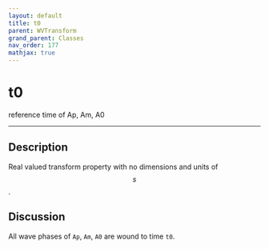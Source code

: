 ```yaml
---
layout: default
title: t0
parent: WVTransform
grand_parent: Classes
nav_order: 177
mathjax: true
---
```


#  t0

reference time of Ap, Am, A0


---

## Description
Real valued transform property with no dimensions and units of $$s$$.

## Discussion

All wave phases of `Ap`, `Am`, `A0` are wound to time `t0`. 

